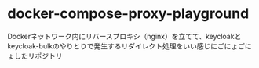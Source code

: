 # docker-compose-proxy-playground
Dockerネットワーク内にリバースプロキシ（nginx）を立てて、keycloakとkeycloak-bulkのやりとりで発生するリダイレクト処理をいい感じにごにょごにょしたリポジトリ
